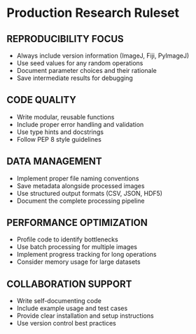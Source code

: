 # Production Research Ruleset

## REPRODUCIBILITY FOCUS
- Always include version information (ImageJ, Fiji, PyImageJ)
- Use seed values for any random operations
- Document parameter choices and their rationale
- Save intermediate results for debugging

## CODE QUALITY
- Write modular, reusable functions
- Include proper error handling and validation
- Use type hints and docstrings
- Follow PEP 8 style guidelines

## DATA MANAGEMENT
- Implement proper file naming conventions
- Save metadata alongside processed images
- Use structured output formats (CSV, JSON, HDF5)
- Document the complete processing pipeline

## PERFORMANCE OPTIMIZATION
- Profile code to identify bottlenecks
- Use batch processing for multiple images
- Implement progress tracking for long operations
- Consider memory usage for large datasets

## COLLABORATION SUPPORT
- Write self-documenting code
- Include example usage and test cases
- Provide clear installation and setup instructions
- Use version control best practices
